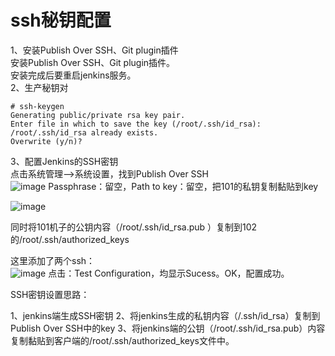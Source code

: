 ssh秘钥配置
=========
1、安装Publish  Over SSH、Git plugin插件  
安装Publish  Over SSH、Git plugin插件。  
安装完成后要重启jenkins服务。  
2、生产秘钥对  
```
# ssh-keygen 
Generating public/private rsa key pair.
Enter file in which to save the key (/root/.ssh/id_rsa): 
/root/.ssh/id_rsa already exists.
Overwrite (y/n)? 
```  
3、配置Jenkins的SSH密钥  
点击系统管理-->系统设置，找到Publish Over SSH  
![image](https://github.com/mykubernetes/linux-install/blob/master/image/jenkins7.jpg)
Passphrase：留空，Path  to key：留空，把101的私钥复制黏贴到key  


![image](https://github.com/mykubernetes/linux-install/blob/master/image/jenkins8.jpg)




同时将101机子的公钥内容（/root/.ssh/id_rsa.pub ）复制到102的/root/.ssh/authorized_keys  

这里添加了两个ssh：  
![image](https://github.com/mykubernetes/linux-install/blob/master/image/jenkins9.jpg)
点击：Test Configuration，均显示Sucess。OK，配置成功。  

SSH密钥设置思路：  

1、jenkins端生成SSH密钥
2、将jenkins生成的私钥内容（/.ssh/id_rsa）复制到Publish Over SSH中的key
3、将jenkins端的公钥（/root/.ssh/id_rsa.pub）内容复制黏贴到客户端的/root/.ssh/authorized_keys文件中。
